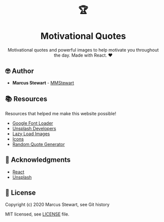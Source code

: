 <h1 align=center>🏆</h1>
<h1 align=center> Motivational Quotes </h1>

<p align=center> Motivational quotes and powerful images to help motivate you throughout the day. Made with React. ❤️ </p>

<p align=center></p>

## 🤓 Author

- **Marcus Stewart** - [MMStewart](https://github.com/mmstewart)

## 📚 Resources

<p>Resources that helped me make this website possible!</p>

- [Google Font Loader](https://www.npmjs.com/package/react-google-font-loader)
- [Unsplash Developers](https://unsplash.com/developers)
- [Lazy Load Images](https://www.youtube.com/watch?reload=9&v=0-Ze5dEgVFk)
- [Icons](https://icons8.com/)
- [Random Quote Generator](https://www.youtube.com/watch?v=ma_K5kvTfQc)

## 💜 Acknowledgments

- [React](https://reactjs.org/)
- [Unsplash](https://unsplash.com/)

## 📝 License

Copyright (c) 2020<!--- -(Future Years) --> Marcus Stewart, see Git history

MIT licensed, see [LICENSE](LICENSE) file.
